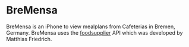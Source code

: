BreMensa
=============

BreMensa is an iPhone to view mealplans from Cafeterias in Bremen, Germany. BreMensa uses the [foodsupplier](http://code.google.com/p/foodsupplier/) API which was developed by Matthias Friedrich.